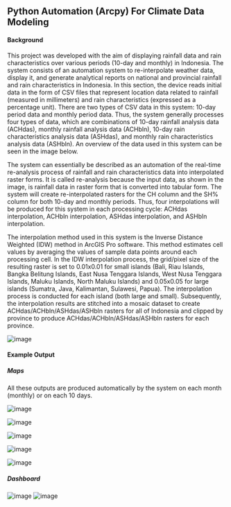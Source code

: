 ## Python Automation (Arcpy) For Climate Data Modeling ##

#### Background ###
This project was developed with the aim of displaying rainfall data and rain characteristics over various periods (10-day and monthly) in Indonesia. The system consists of an automation system to re-interpolate weather data, display it, and generate analytical reports on national and provincial rainfall and rain characteristics in Indonesia. In this section, the device reads initial data in the form of CSV files that represent location data related to rainfall (measured in millimeters) and rain characteristics (expressed as a percentage unit). There are two types of CSV data in this system: 10-day period data and monthly period data. Thus, the system generally processes four types of data, which are combinations of 10-day rainfall analysis data (ACHdas), monthly rainfall analysis data (ACHbln), 10-day rain characteristics analysis data (ASHdas), and monthly rain characteristics analysis data (ASHbln). An overview of the data used in this system can be seen in the image below.

The system can essentially be described as an automation of the real-time re-analysis process of rainfall and rain characteristics data into interpolated raster forms. It is called re-analysis because the input data, as shown in the image, is rainfall data in raster form that is converted into tabular form. The system will create re-interpolated rasters for the CH column and the SH% column for both 10-day and monthly periods. Thus, four interpolations will be produced for this system in each processing cycle: ACHdas interpolation, ACHbln interpolation, ASHdas interpolation, and ASHbln interpolation.

The interpolation method used in this system is the Inverse Distance Weighted (IDW) method in ArcGIS Pro software. This method estimates cell values by averaging the values of sample data points around each processing cell. In the IDW interpolation process, the grid/pixel size of the resulting raster is set to 0.01x0.01 for small islands (Bali, Riau Islands, Bangka Belitung Islands, East Nusa Tenggara Islands, West Nusa Tenggara Islands, Maluku Islands, North Maluku Islands) and 0.05x0.05 for large islands (Sumatra, Java, Kalimantan, Sulawesi, Papua). The interpolation process is conducted for each island (both large and small). Subsequently, the interpolation results are stitched into a mosaic dataset to create ACHdas/ACHbln/ASHdas/ASHbln rasters for all of Indonesia and clipped by province to produce ACHdas/ACHbln/ASHdas/ASHbln rasters for each province.

![image](https://github.com/user-attachments/assets/844aa931-f80a-4435-a12b-1e0c1a859cd4)

#### Example Output ###
##### Maps #####
All these outputs are produced automatically by the system on each month (monthly) or on each 10 days.

![image](https://github.com/user-attachments/assets/d60df59f-2b90-45b5-a845-d1d01826e225)

![image](https://github.com/user-attachments/assets/91688bfe-a549-4cb8-8cc9-603c6ac49c03)

![image](https://github.com/user-attachments/assets/a18cc005-bdb6-4788-a42f-0759f1e7feab)

![image](https://github.com/user-attachments/assets/684b20fe-04ee-4cba-9eaf-8aa2bdc26a7f)

![image](https://github.com/user-attachments/assets/04f7cc41-b1ee-4972-b8fe-8d325c663c9a)


##### Dashboard #####

![image](https://github.com/user-attachments/assets/bb390df4-d925-419f-8ae8-ffabe35d40b9)
![image](https://github.com/user-attachments/assets/2c073ae2-414a-4a04-9cb9-bdd5e3a9f0cc)


